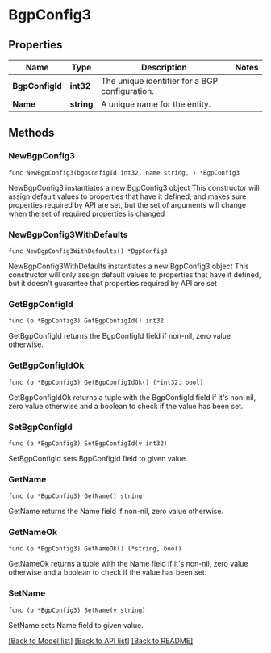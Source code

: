 # BgpConfig3

## Properties

Name | Type | Description | Notes
------------ | ------------- | ------------- | -------------
**BgpConfigId** | **int32** | The unique identifier for a BGP configuration. | 
**Name** | **string** | A unique name for the entity. | 

## Methods

### NewBgpConfig3

`func NewBgpConfig3(bgpConfigId int32, name string, ) *BgpConfig3`

NewBgpConfig3 instantiates a new BgpConfig3 object
This constructor will assign default values to properties that have it defined,
and makes sure properties required by API are set, but the set of arguments
will change when the set of required properties is changed

### NewBgpConfig3WithDefaults

`func NewBgpConfig3WithDefaults() *BgpConfig3`

NewBgpConfig3WithDefaults instantiates a new BgpConfig3 object
This constructor will only assign default values to properties that have it defined,
but it doesn't guarantee that properties required by API are set

### GetBgpConfigId

`func (o *BgpConfig3) GetBgpConfigId() int32`

GetBgpConfigId returns the BgpConfigId field if non-nil, zero value otherwise.

### GetBgpConfigIdOk

`func (o *BgpConfig3) GetBgpConfigIdOk() (*int32, bool)`

GetBgpConfigIdOk returns a tuple with the BgpConfigId field if it's non-nil, zero value otherwise
and a boolean to check if the value has been set.

### SetBgpConfigId

`func (o *BgpConfig3) SetBgpConfigId(v int32)`

SetBgpConfigId sets BgpConfigId field to given value.


### GetName

`func (o *BgpConfig3) GetName() string`

GetName returns the Name field if non-nil, zero value otherwise.

### GetNameOk

`func (o *BgpConfig3) GetNameOk() (*string, bool)`

GetNameOk returns a tuple with the Name field if it's non-nil, zero value otherwise
and a boolean to check if the value has been set.

### SetName

`func (o *BgpConfig3) SetName(v string)`

SetName sets Name field to given value.



[[Back to Model list]](../README.md#documentation-for-models) [[Back to API list]](../README.md#documentation-for-api-endpoints) [[Back to README]](../README.md)


